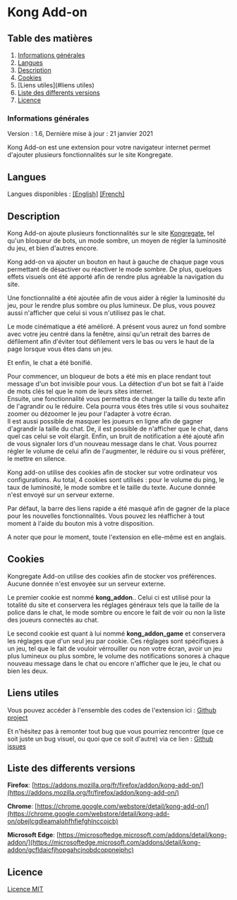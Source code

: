 # Kong Add-on

## Table des matières
1. [Informations générales](#informations-generales)
1. [Langues](#langues)
1. [Description](#description)
1. [Cookies](#cookies)
1. [Liens utiles](#liens utiles)
1. [Liste des differents versions](#liste-des-differents-versions)
1. [Licence](#licence)
<!--1. [Liste des fonctionnalités](#liste des fonctionnalités)-->

### Informations générales

Version : 1.6, Dernière mise à jour : 21 janvier 2021

Kong Add-on est une extension pour votre navigateur internet permet d'ajouter plusieurs fonctionnalités sur le site Kongregate.

## Langues
Langues disponibles : [[English]](README.md) [[French]](README_fr.md)

## Description
Kong Add-on ajoute plusieurs fonctionnalités sur le site [Kongregate](https://www.kongregate.com/), tel qu'un bloqueur de bots, un mode sombre, un moyen de régler la luminosité du jeu, et bien d'autres encore.

Kong add-on va ajouter un bouton en haut à gauche de chaque page vous permettant de désactiver ou réactiver le mode sombre. De plus, quelques effets visuels ont été apporté afin de rendre plus agréable la navigation du site.

Une fonctionnalité a été ajoutée afin de vous aider à régler la luminosité du jeu, pour le rendre plus sombre ou plus lumineux. De plus, vous pouvez aussi n'afficher que celui si vous n'utilisez pas le chat.

Le mode cinématique a été amélioré. A présent vous aurez un fond sombre avec votre jeu centré dans la fenêtre, ainsi qu'un retrait des barres de défilement afin d'éviter tout défilement vers le bas ou vers le haut de la page lorsque vous êtes dans un jeu.

Et enfin, le chat a été bonifié.

Pour commencer, un bloqueur de bots a été mis en place rendant tout message d'un bot invisible pour vous. La détection d'un bot se fait à l'aide de mots clés tel que le nom de leurs sites internet.  
Ensuite, une fonctionnalité vous permettra de changer la taille du texte afin de l'agrandir ou le réduire. Cela pourra vous êtes très utile si vous souhaitez zoomer ou dézoomer le jeu pour l'adapter à votre écran.  
Il est aussi possible de masquer les joueurs en ligne afin de gagner d'agrandir la taille du chat. De, il est possible de n'afficher que le chat, dans quel cas celui se voit élargit. 
Enfin, un bruit de notification a été ajouté afin de vous signaler lors d'un nouveau message dans le chat. Vous pourrez régler le volume de celui afin de l'augmenter, le réduire ou si vous préférer, le mettre en silence.

Kong add-on utilise des cookies afin de stocker sur votre ordinateur vos configurations. Au total, 4 cookies sont utilisés : pour le volume du ping, le taux de luminosité, le mode sombre et le taille du texte. Aucune donnée n'est envoyé sur un serveur externe.

Par défaut, la barre des liens rapide a été masqué afin de gagner de la place pour les nouvelles fonctionnalités. Vous pouvez les réafficher à tout moment à l'aide du bouton mis à votre disposition.

A noter que pour le moment, toute l'extension en elle-même est en anglais.

<!--## List of features
- **Button moon/sun (top left)** : enabling and disabling the dark mode on website
- **Button unlock/lock (above the game)** : lock your screen to prevent any mouse scrolling while you’re playing and keep your game in the center of the window. No more accidental scrolling while playing!
- **Button user (above the game)** : show the list of online players
- **Select menu text size** : adjust the text size in the chat (4 pixels to 20 pixels)
- **Select menu brightness** : adjust the brightnss of the game (50% to 150%, it means 50% darker to 50% brighter)
- **Select menu volume** :  adjust the volume of ping when someone post a message (0% to 100%)-->

## Cookies
Kongregate Add-on utilise des cookies afin de stocker vos préférences. Aucune donnée n'est envoyée sur un serveur externe.

Le premier cookie est nommé **kong_addon**.. Celui ci est utilisé pour la totalité du site et conservera les réglages généraux tels que la taille de la police dans le chat, le mode sombre ou encore le fait de voir ou non la liste des joueurs connectés au chat.

Le second cookie est quant à lui nommé **kong_addon_game** et conservera les réglages que d'un seul jeu par cookie. Ces réglages sont spécifiques à un jeu, tel que le fait de vouloir vérrouiller ou non votre écran, avoir un jeu plus lumineux ou plus sombre, le volume des notifications sonores à chaque nouveau message dans le chat ou encore n'afficher que le jeu, le chat ou bien les deux.

## Liens utiles
Vous pouvez accéder à l'ensemble des codes de l'extension ici : [Github project](https://github.com/Forthtilliath/Kong-Add-on)

Et n'hésitez pas à remonter tout bug que vous pourriez rencontrer (que ce soit juste un bug visuel, ou quoi que ce soit d'autre) via ce lien : [Github issues](https://github.com/Forthtilliath/Kong-Add-on/issues)

## Liste des differents versions
**Firefox**: [https://addons.mozilla.org/fr/firefox/addon/kong-add-on/](https://addons.mozilla.org/fr/firefox/addon/kong-add-on/)

**Chrome**: [https://chrome.google.com/webstore/detail/kong-add-on/](https://chrome.google.com/webstore/detail/kong-add-on/obejlcgdleamalohfhfiefghlnccojcb)

**Microsoft Edge**: [https://microsoftedge.microsoft.com/addons/detail/kong-addon/](https://microsoftedge.microsoft.com/addons/detail/kong-addon/gcfldaicfjhopgahcjnobdcoppnejphc)

## Licence
[Licence MIT](LICENSE)